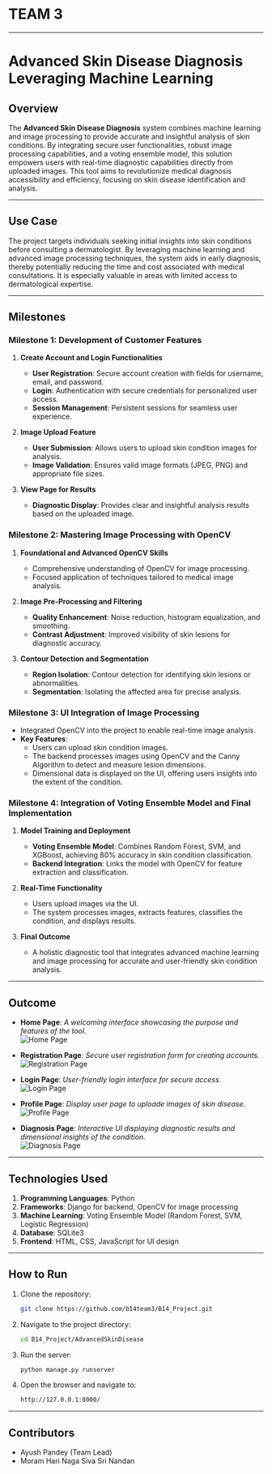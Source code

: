 # **TEAM 3**

---

# **Advanced Skin Disease Diagnosis Leveraging Machine Learning**

## **Overview**
The **Advanced Skin Disease Diagnosis** system combines machine learning and image processing to provide accurate and insightful analysis of skin conditions. By integrating secure user functionalities, robust image processing capabilities, and a voting ensemble model, this solution empowers users with real-time diagnostic capabilities directly from uploaded images. This tool aims to revolutionize medical diagnosis accessibility and efficiency, focusing on skin disease identification and analysis.

---

## **Use Case**
The project targets individuals seeking initial insights into skin conditions before consulting a dermatologist. By leveraging machine learning and advanced image processing techniques, the system aids in early diagnosis, thereby potentially reducing the time and cost associated with medical consultations. It is especially valuable in areas with limited access to dermatological expertise.

---

## **Milestones**

### **Milestone 1: Development of Customer Features**
1. **Create Account and Login Functionalities**
   - **User Registration**: Secure account creation with fields for username, email, and password.
   - **Login**: Authentication with secure credentials for personalized user access.
   - **Session Management**: Persistent sessions for seamless user experience.

2. **Image Upload Feature**
   - **User Submission**: Allows users to upload skin condition images for analysis.
   - **Image Validation**: Ensures valid image formats (JPEG, PNG) and appropriate file sizes.

3. **View Page for Results**
   - **Diagnostic Display**: Provides clear and insightful analysis results based on the uploaded image.


### **Milestone 2: Mastering Image Processing with OpenCV**
1. **Foundational and Advanced OpenCV Skills**
   - Comprehensive understanding of OpenCV for image processing.
   - Focused application of techniques tailored to medical image analysis.

2. **Image Pre-Processing and Filtering**
   - **Quality Enhancement**: Noise reduction, histogram equalization, and smoothing.
   - **Contrast Adjustment**: Improved visibility of skin lesions for diagnostic accuracy.

3. **Contour Detection and Segmentation**
   - **Region Isolation**: Contour detection for identifying skin lesions or abnormalities.
   - **Segmentation**: Isolating the affected area for precise analysis.


### **Milestone 3: UI Integration of Image Processing**
- Integrated OpenCV into the project to enable real-time image analysis.
- **Key Features**:
  - Users can upload skin condition images.
  - The backend processes images using OpenCV and the Canny Algorithm to detect and measure lesion dimensions.
  - Dimensional data is displayed on the UI, offering users insights into the extent of the condition.


### **Milestone 4: Integration of Voting Ensemble Model and Final Implementation**
1. **Model Training and Deployment**
   - **Voting Ensemble Model**: Combines Random Forest, SVM, and XGBoost, achieving 80% accuracy in skin condition classification.
   - **Backend Integration**: Links the model with OpenCV for feature extraction and classification.

2. **Real-Time Functionality**
   - Users upload images via the UI.
   - The system processes images, extracts features, classifies the condition, and displays results.
   
3. **Final Outcome**
   - A holistic diagnostic tool that integrates advanced machine learning and image processing for accurate and user-friendly skin condition analysis.

---

## **Outcome**

- **Home Page**: _A welcoming interface showcasing the purpose and features of the tool._  
  ![Home Page](/resultOutcome/home.png)

- **Registration Page**: _Secure user registration form for creating accounts._  
  ![Registration Page](/resultOutcome/register.png)

- **Login Page**: _User-friendly login interface for secure access._  
  ![Login Page](/resultOutcome/login.png)

- **Profile Page**: _Display user page to uploade images of skin disease._  
  ![Profile Page](/resultOutcome/profile.png)

- **Diagnosis Page**: _Interactive UI displaying diagnostic results and dimensional insights of the condition._  
  ![Diagnosis Page](/resultOutcome/dignosis.png)

---

## **Technologies Used**
1. **Programming Languages**: Python
2. **Frameworks**: Django for backend, OpenCV for image processing
3. **Machine Learning**: Voting Ensemble Model (Random Forest, SVM, Logistic Regression)
4. **Database**: SQLite3
5. **Frontend**: HTML, CSS, JavaScript for UI design

---

## **How to Run**
1. Clone the repository:
   ```bash
   git clone https://github.com/b14team3/B14_Project.git

2. Navigate to the project directory:
   ```bash
   cd B14_Project/AdvancedSkinDisease

3. Run the server:
   ```bash
   python manage.py runserver

4. Open the browser and navigate to:
   ```bash
   http://127.0.0.1:8000/

---

## **Contributors**

- Ayush Pandey (Team Lead)
- Moram Hari Naga Siva Sri Nandan
